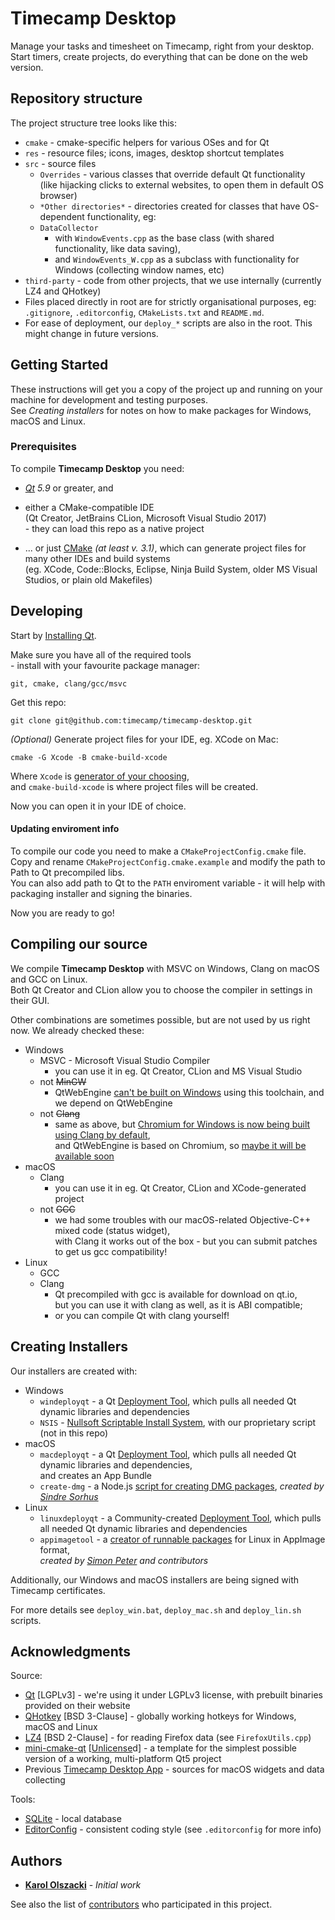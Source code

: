# Timecamp Desktop

Manage your tasks and timesheet on Timecamp, right from your desktop.  
Start timers, create projects, do everything that can be done on the web version.

## Repository structure

The project structure tree looks like this:
* `cmake` - cmake-specific helpers for various OSes and for Qt
* `res` - resource files; icons, images, desktop shortcut templates
* `src` - source files
    * `Overrides` - various classes that override default Qt functionality  
    (like hijacking clicks to external websites, to open them in default OS browser)    
    * `*Other directories*` - directories created for classes that have OS-dependent functionality, eg:
    * `DataCollector`
        * with `WindowEvents.cpp` as the base class (with shared functionality, like data saving),
        * and `WindowEvents_W.cpp` as a subclass with functionality for Windows (collecting window names, etc)
* `third-party` - code from other projects, that we use internally (currently LZ4 and QHotkey)
* Files placed directly in root are for strictly organisational purposes, eg:  
`.gitignore`, `.editorconfig`, `CMakeLists.txt` and `README.md`.
* For ease of deployment, our `deploy_*` scripts are also in the root. This might change in future versions.

## Getting Started

These instructions will get you a copy of the project up and running on your machine for development and testing purposes.  
See *Creating installers* for notes on how to make packages for Windows, macOS and Linux.

### Prerequisites

To compile **Timecamp Desktop** you need:
* _[Qt](https://www.qt.io/) 5.9_ or greater, and


* either a CMake-compatible IDE  
(Qt Creator, JetBrains CLion, Microsoft Visual Studio 2017)  
\- they can load this repo as a native project
* ... or just [CMake](https://cmake.org/) _(at least v. 3.1)_, which can generate project files for many other IDEs and build systems  
(eg. XCode, Code::Blocks, Eclipse, Ninja Build System, older MS Visual Studios, or plain old Makefiles)

## Developing

Start by [Installing Qt](http://doc.qt.io/qt-5/gettingstarted.html).

Make sure you have all of the required tools  
\- install with your favourite package manager:
```
git, cmake, clang/gcc/msvc
```

Get this repo:
```
git clone git@github.com:timecamp/timecamp-desktop.git
```

*(Optional)* Generate project files for your IDE, eg. XCode on Mac:
```
cmake -G Xcode -B cmake-build-xcode
```
Where `Xcode` is [generator of your choosing](https://cmake.org/cmake/help/v3.1/manual/cmake-generators.7.html),  
and `cmake-build-xcode` is where project files will be created.

Now you can open it in your IDE of choice.

#### Updating enviroment info
To compile our code you need to make a `CMakeProjectConfig.cmake` file.  
Copy and rename `CMakeProjectConfig.cmake.example` and modify the path to Path to Qt precompiled libs.  
You can also add path to Qt to the `PATH` enviroment variable - it will help with packaging installer and signing the binaries.

Now you are ready to go!

## Compiling our source

We compile **Timecamp Desktop** with MSVC on Windows, Clang on macOS and GCC on Linux.  
Both Qt Creator and CLion allow you to choose the compiler in settings in their GUI.

Other combinations are sometimes possible, but are not used by us right now.
We already checked these:
* Windows
    * MSVC - Microsoft Visual Studio Compiler
        * you can use it in eg. Qt Creator, CLion and MS Visual Studio
    * not <del>MinGW</del>
        * QtWebEngine [can't be built on Windows](https://doc.qt.io/qt-5.10/qtwebengine-platform-notes.html) using this toolchain, and we depend on QtWebEngine
    * not <del>Clang</del>
        * same as above, but [Chromium for Windows is now being built using Clang by default](https://groups.google.com/a/chromium.org/forum/#!topic/chromium-dev/Y3OEIKkdlu0),  
        and QtWebEngine is based on Chromium, so [maybe it will be available soon](https://bugreports.qt.io/browse/QTBUG-66664?)    
* macOS
    * Clang
        * you can use it in eg. Qt Creator, CLion and XCode-generated project
    * not <del>GCC</del>
        * we had some troubles with our macOS-related Objective-C++ mixed code (status widget),  
        with Clang it works out of the box \- but you can submit patches to get us gcc compatibility!
* Linux
    * GCC
    * Clang
        * Qt precompiled with gcc is available for download on qt.io,  
        but you can use it with clang as well, as it is ABI compatible;  
        * or you can compile Qt with clang yourself!


## Creating Installers

Our installers are created with:
* Windows
    * `windeployqt` - a Qt [Deployment Tool](http://doc.qt.io/qt-5/windows-deployment.html), which pulls all needed Qt dynamic libraries and dependencies
    * `NSIS` - [Nullsoft Scriptable Install System](http://nsis.sourceforge.net/Main_Page), with our proprietary script (not in this repo)
* macOS
    * `macdeployqt` - a Qt [Deployment Tool](http://doc.qt.io/qt-5/osx-deployment.html), which pulls all needed Qt dynamic libraries and dependencies,  
    and creates an App Bundle
    * `create-dmg` - a Node.js [script for creating DMG packages](https://github.com/sindresorhus/create-dmg), _created by [Sindre Sorhus](https://github.com/sindresorhus)_
* Linux
    * `linuxdeployqt` - a Community-created [Deployment Tool](https://github.com/probonopd/linuxdeployqt), which pulls all needed Qt dynamic libraries and dependencies
    * `appimagetool` - a [creator of runnable packages](https://github.com/AppImage/AppImageKit) for Linux in AppImage format,  
    _created by [Simon Peter](https://github.com/probonopd) and contributors_

Additionally, our Windows and macOS installers are being signed with Timecamp certificates.

For more details see `deploy_win.bat`, `deploy_mac.sh` and `deploy_lin.sh` scripts.

## Acknowledgments

Source:
* [Qt](https://www1.qt.io/) [LGPLv3] - we're using it under LGPLv3 license, with prebuilt binaries provided on their website
* [QHotkey](https://github.com/Skycoder42/QHotkey) [BSD 3-Clause] - globally working hotkeys for Windows, macOS and Linux
* [LZ4](http://lz4.github.io/lz4/) [BSD 2-Clause] - for reading Firefox data (see `FirefoxUtils.cpp`)
* [mini-cmake-qt](https://github.com/euler0/mini-cmake-qt) [[Unlicense](http://unlicense.org/)d] - a template for the simplest possible version of a working,  multi-platform Qt5 project
* Previous [Timecamp Desktop App](https://github.com/timecamp/timecamp-v2-desktop-app) - sources for macOS widgets and data collecting

Tools:
* [SQLite](https://www.sqlite.org/) - local database
* [EditorConfig](http://editorconfig.org/) - consistent coding style (see `.editorconfig` for more info)

## Authors

* **[Karol Olszacki](https://github.com/karololszak)** - *Initial work*

See also the list of [contributors](https://github.com/timecamp/timecamp-desktop/contributors) who participated in this project.

